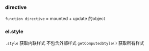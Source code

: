 ### directive
`function directive` = mounted + update 的object

### el.style
`.style` 获取内联样式 不包含外部样式
`getComputedStyle()` 获取所有样式
